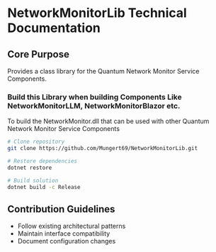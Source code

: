 # NetworkMonitorLib Technical Documentation

## Core Purpose
Provides a class library for the Quantum Network Monitor Service Components.

### Build this Library when building Components Like NetworkMonitorLLM, NetworkMonitorBlazor etc. 

To build the NetworkMonitor.dll that can be used with other Quantum Network Monitor Service Components

```bash
# Clone repository
git clone https://github.com/Mungert69/NetworkMonitorLib.git

# Restore dependencies
dotnet restore

# Build solution
dotnet build -c Release
```

## Contribution Guidelines

* Follow existing architectural patterns
* Maintain interface compatibility
* Document configuration changes



